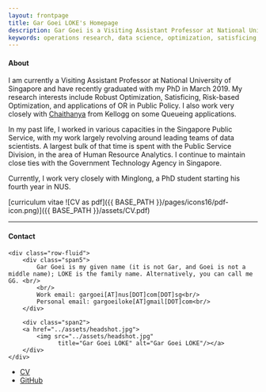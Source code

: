 ```yaml
---
layout: frontpage
title: Gar Goei LOKE's Homepage
description: Gar Goei is a Visiting Assistant Professor at National University of Singapore. 
keywords: operations research, data science, optimization, satisficing, public policy
---
```


#### About

I am currently a Visiting Assistant Professor at National University of Singapore and have recently graduated with my PhD in March 2019. My research interests include Robust Optimization, Satisficing, Risk-based Optimization, and applications of OR in Public Policy. I also work very closely with <a href="https://www.kellogg.northwestern.edu/faculty/bandi/index.htm">Chaithanya</a> from Kellogg on some Queueing applications.

In my past life, I worked in various capacities in the Singapore Public Service, with my work largely revolving around leading teams of data scientists. A largest bulk of that time is spent with the Public Service Division, in the area of Human Resource Analytics. I continue to maintain close ties with the Government Technology Agency in Singapore.

Currently, I work very closely with Minglong, a PhD student starting his fourth year in NUS.

[curriculum vitae ![CV as pdf]({{ BASE_PATH }}/pages/icons16/pdf-icon.png)]({{ BASE_PATH }}/assets/CV.pdf)<br/>


---


<div class="container">
<h4><a name="contact"></a>Contact</h4>

    <div class="row-fluid">
        <div class="span5">
            Gar Goei is my given name (it is not Gar, and Goei is not a middle name); LOKE is the family name. Alternatively, you can call me GG. <br/>
			<br/>
            Work email: gargoei[AT]nus[DOT]com[DOT]sg<br/>
			Personal email: gargoeiloke[AT]gmail[DOT]com<br/>
        </div>

        <div class="span2">
        <a href="../assets/headshot.jpg">
            <img src="../assets/headshot.jpg"
                  title="Gar Goei LOKE" alt="Gar Goei LOKE"/></a>
        </div>
    </div>
</div>

<div class="navbar">
  <div class="navbar-inner">
      <ul class="nav">
          <li><a href="{{ BASE_PATH }}/assets/CV.pdf">CV</a></li>
          <li><a href="https://github.com/gg-ed">GitHub</a></li>
      </ul>
  </div>
</div>